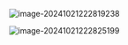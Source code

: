 ![image-20241021222819238](C:/Users/50566/Documents/GitHub/lifeBlog/Learning/CS/1111-src/image-20241021222819238.png)

![image-20241021222825199](C:/Users/50566/Documents/GitHub/lifeBlog/Learning/CS/1111-src/image-20241021222825199.png)